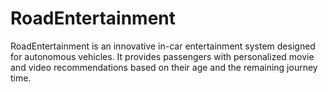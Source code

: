 # RoadEntertainment
RoadEntertainment is an innovative in-car entertainment system designed for autonomous vehicles. It provides passengers with personalized movie and video recommendations based on their age and the remaining journey time.
